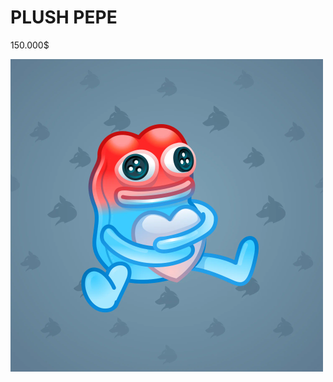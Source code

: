 <!DOCTYPE html>
<html lang="en">
<head>
    <meta charset="UTF-8">
    <title>Mini App</title>
</head>
<body>
    <h1>PLUSH PEPE</h1>
    <p>150.000$</p>
    <img src="Pepe.png">
</body>
</html>
